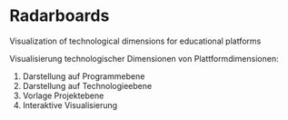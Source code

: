 # Radarboards
Visualization of technological dimensions for educational platforms 

Visualisierung technologischer Dimensionen von Plattformdimensionen:
1. Darstellung auf Programmebene
2. Darstellung auf Technologieebene
3. Vorlage Projektebene
4. Interaktive Visualisierung
